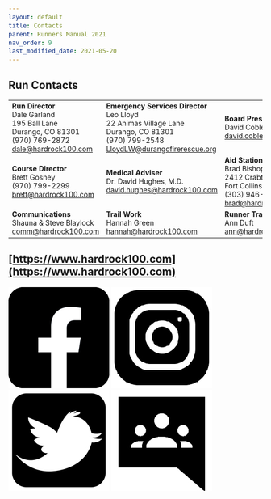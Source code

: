 ```yaml
---
layout: default
title: Contacts
parent: Runners Manual 2021
nav_order: 9
last_modified_date: 2021-05-20
---
```


## Run Contacts

|                                                                                               |                                                                                                                              |                                                                                                                   |
|-----------------------------------------------------------------------------------------------|------------------------------------------------------------------------------------------------------------------------------|-------------------------------------------------------------------------------------------------------------------|
| **Run Director**<br>Dale Garland<br>195 Ball Lane<br>Durango, CO 81301<br>(970) 769-2872<br>[dale@hardrock100.com](mailto:dale@hardrock100.com) | **Emergency Services Director**<br>Leo Lloyd<br>22 Animas Village Lane<br>Durango, CO 81301<br>(970) 799-2548<br>[LloydLW@durangofirerescue.org](mailto:LloydLW@durangofirerescue.org) | **Board President**<br>David Coblentz<br>[david.coblentz@hardrock100.com](mailto:david.coblentz@hardrock100.com)                                                     |
| **Course Director**<br>Brett Gosney<br>(970) 799-2299<br>[brett@hardrock100.com](mailto:brett@hardrock100.com)                             | **Medical Adviser**<br>Dr. David Hughes, M.D.<br>[david.hughes@hardrock100.com](mailto:david.hughes@hardrock100.com)                                                          | **Aid Stations & Volunteers**<br>Brad Bishop<br>2412 Crabtree Dr<br>Fort Collins, CO 80521<br>(303) 946-9320<br>[brad@hardrock100.com](mailto:brad@hardrock100.com) |
| **Communications**<br>Shauna & Steve Blaylock<br>[comm@hardrock100.com](mailto:comm@hardrock100.com)                                                              | **Trail Work**<br>Hannah Green<br>[hannah@hardrock100.com](mailto:hannah@hardrock100.com)                                                                               | **Runner Tracking**<br>Ann Duft<br>[ann@hardrock100.com](mailto:ann@hardrock100.com)                                                   |

## [https://www.hardrock100.com](https://www.hardrock100.com)

[![alt text](/assets/images/Facebook.jpg)](http://www.facebook.com/hardrockhundred) [![alt text](/assets/images/Instagram.jpg)](https://www.instagram.com/hardrock100run/) [![alt text](/assets/images/Twitter.jpg)](https://twitter.com/hardrock100) [![alt text](/assets/images/Google%20Groups.jpg)](https://groups.google.com/forum/#!forum/hardrock100)
